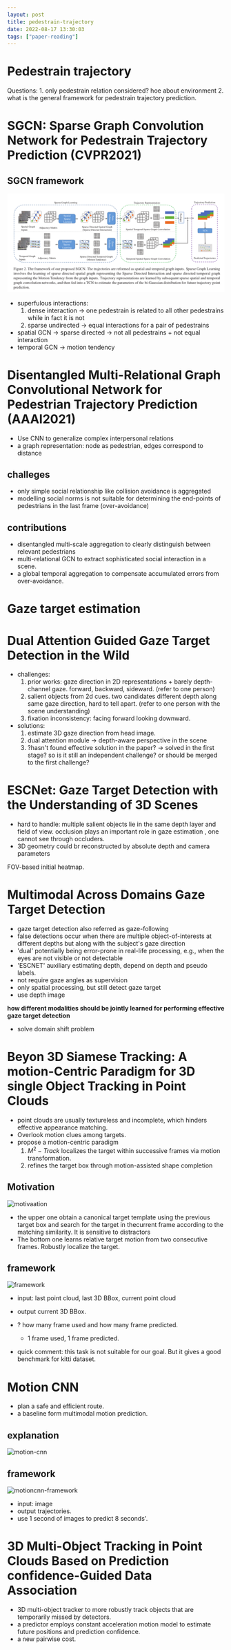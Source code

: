 ```yaml
---
layout: post
title: pedestrain-trajectory
date: 2022-08-17 13:30:03
tags: ["paper-reading"]
---
```


# Pedestrain trajectory

Questions:
    1. only pedestrain relation considered? hoe about environment
    2. what is the general framework for pedestrain trajectory prediction.

# SGCN: Sparse Graph Convolution Network for Pedestrain Trajectory Prediction (CVPR2021)
## SGCN framework
![SGCN framework](/assets/images/SGCN-framework.png)

- superfulous interactions:
    1. dense interaction -> one pedestrain is related to all other pedestrains while in fact it is not
    2. sparse undirected -> equal interactions for a pair of pedestrains
- spatial GCN -> sparse directed -> not all pedestrains + not equal interaction
- temporal GCN -> motion tendency

# Disentangled Multi-Relational Graph Convolutional Network for Pedestrian Trajectory Prediction (AAAI2021)
- Use CNN to generalize complex interpersonal relations
- a graph representation: node as pedestrian, edges correspond to distance

## challeges
- only simple social relationship like collision avoidance is aggregated
- modelling social norms is not suitable for determining the end-points of pedestrians in the last frame (over-avoidance) 
## contributions
- disentangled multi-scale aggregation to clearly distinguish between relevant pedestrians
- multi-relational GCN to extract sophisticated social interaction in a scene.
- a global temporal aggregation to compensate accumulated errors from over-avoidance.

# Gaze target estimation

# Dual Attention Guided Gaze Target Detection in the Wild

- challenges:
    1. prior works: gaze direction in 2D representations + barely depth-channel gaze. forward, backward, sideward. (refer to one person)
    2. salient objects from 2d cues. two candidates different depth along same gaze direction, hard to tell apart. (refer to one person with the scene understanding)
    3. fixation inconsistency: facing forward looking downward.
- solutions:
    1. estimate 3D gaze direction from head image.
    2. dual attention module -> depth-aware perspective in the scene
    3. ?hasn't found effective solution in the paper? -> solved in the first stage? so is it still an independent challenge? or should be merged to the first challenge?

# ESCNet: Gaze Target Detection with the Understanding of 3D Scenes

- hard to handle: multiple salient objects lie in the same depth layer and field of view. occlusion plays an important role in gaze estimation , one cannot see through occluders.
- 3D geometry could br reconstructed by absolute depth and camera parameters

FOV-based initial heatmap.

# Multimodal Across Domains Gaze Target Detection
- gaze target detection also referred as gaze-following
- false detections occur when there are multiple object-of-interests at different depths but along with the subject's gaze direction
- 'dual' potentially being error-prone in real-life processing, e.g., when the eyes are not visible or not detectable
- 'ESCNET' auxiliary estimating depth, depend on depth and pseudo labels.
- not require gaze angles as supervision
- only spatial processing, but still detect gaze target
- use depth image

**how different modalities should be jointly learned for performing effective gaze target detection**

- solve domain shift problem

# Beyon 3D Siamese Tracking: A motion-Centric Paradigm for 3D single Object Tracking in Point Clouds

- point clouds are usually textureless and incomplete, which hinders effective appearance matching.
- Overlook motion clues among targets.
- propose a motion-centric paradigm
    1. $M^2-Track$ localizes the target within successive frames via motion transformation.
    2. refines the target box through motion-assisted shape completion

## Motivation

![motivaation](/assets/images/m2track.png)
- the upper one obtain a canonical target template using the previous target box and search for the target in thecurrent frame according to the matching similarity. It is sensitive to distractors
- The bottom one learns relative target motion from two consecutive frames. Robustly localize the target.

## framework

![framework](/assets/images/m2track-framework.png)

- input: last point cloud, last 3D BBox, current point cloud
- output current 3D BBox.

- ? how many frame used and how many frame predicted.

    - 1 frame used, 1 frame predicted.

- quick comment: this task is not suitable for our goal. But it gives a good benchmark for kitti dataset.

# Motion CNN

- plan a safe and efficient route.
- a baseline form multimodal motion prediction.

## explanation

![motion-cnn](/assets/images/motioncnn.png)

## framework

![motioncnn-framework](/assets/images/motioncnn-framework.png)
- input: image
- output trajectories.
- use 1 second of images to predict 8 seconds'.

# 3D Multi-Object Tracking in Point Clouds Based on Prediction confidence-Guided Data Association

- 3D multi-object tracker to more robustly track objects that are temporarily missed by detectors.
- a predictor employs constant acceleration motion model to estimate future positions and prediction confidence.
- a new pairwise cost. 